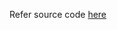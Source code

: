 Refer source code [here](https://colab.research.google.com/drive/1ayB72x6WnYNaP8nFjKymVdPqU9hu1-_G?usp=sharing)